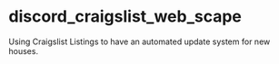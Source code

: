 # discord_craigslist_web_scape
Using Craigslist Listings to have an automated update system for new houses.
